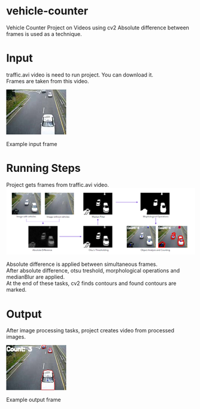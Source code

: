 # vehicle-counter
Vehicle Counter Project on Videos using cv2
Absolute difference between frames is used as a technique.

# Input
traffic.avi video is need to run project.
You can download it.  
Frames are taken from this video.  

![alt text](https://github.com/mfsonmez/vehicle-counter/blob/0351822f46d1da04c56c2d9898b1da119e641ec1/Frames/img23.jpg)

Example input frame

# Running Steps
Project gets frames from traffic.avi video.
![alt text](https://github.com/mfsonmez/vehicle-counter/blob/0351822f46d1da04c56c2d9898b1da119e641ec1/AppliedMethods.PNG)

Absolute difference is applied between simultaneous frames.  
After absolute difference, otsu treshold, morphological operations and medianBlur are applied.  
At the end of these tasks, cv2 finds contours and found contours are marked.  

# Output
After image processing tasks, project creates video from processed images.

![alt text](https://github.com/mfsonmez/vehicle-counter/blob/0351822f46d1da04c56c2d9898b1da119e641ec1/Frames/img23_marked.jpg)

Example output frame
